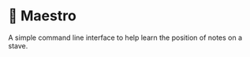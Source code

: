 # :musical_score: Maestro

A simple command line interface to help learn the position of notes on a stave.
